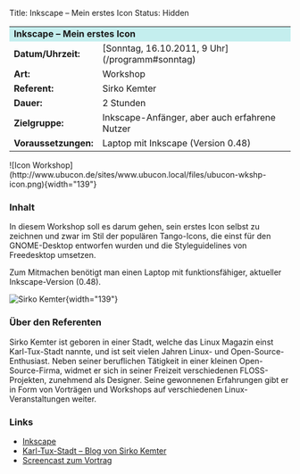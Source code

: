 Title: Inkscape – Mein erstes Icon
Status: Hidden

<table border="0" cellpadding="3" cellspacing="0" width="100%">
<tr>
<td colspan="3" style="font-weight: bold; background-color: #c4eeee;">
Inkscape – Mein erstes Icon

</td>
</tr>
<tr>
<td style="font-weight: bold;">
Datum/Uhrzeit:

</td>
<td>
[Sonntag, 16.10.2011, 9 Uhr](/programm#sonntag)

</td>
</tr>
<tr>
<td style="font-weight: bold;">
Art:

</td>
<td>
Workshop

</td>
</tr>
<tr>
<td style="font-weight: bold;">
Referent:

</td>
<td>
Sirko Kemter

</td>
</tr>
<tr>
<td style="font-weight: bold;">
Dauer:

</td>
<td>
2 Stunden

</td>
</tr>
<tr>
<td style="font-weight: bold;">
Zielgruppe:

</td>
<td>
Inkscape-Anfänger, aber auch erfahrene Nutzer

</td>
</tr>
<tr>
<td style="font-weight: bold;">
Voraussetzungen:

</td>
<td>
Laptop mit Inkscape (Version 0.48)

</td>
</tr>
</table>
![Icon
Workshop](http://www.ubucon.de/sites/www.ubucon.local/files/ubucon-wkshp-icon.png){width="139"}

### Inhalt

In diesem Workshop soll es darum gehen, sein erstes Icon selbst zu
zeichnen und zwar im Stil der populären Tango-Icons, die einst für den
GNOME-Desktop entworfen wurden und die Styleguidelines von Freedesktop
umsetzen.

Zum Mitmachen benötigt man einen Laptop mit funktionsfähiger, aktueller
Inkscape-Version (0.48).

![Sirko
Kemter](http://www.ubucon.de/sites/www.ubucon.local/files/sirko.png){width="139"}

### Über den Referenten

Sirko Kemter ist geboren in einer Stadt, welche das Linux Magazin einst
Karl-Tux-Stadt nannte, und ist seit vielen Jahren Linux- und
Open-Source-Enthusiast. Neben seiner beruflichen Tätigkeit in einer
kleinen Open-Source-Firma, widmet er sich in seiner Freizeit
verschiedenen FLOSS-Projekten, zunehmend als Designer. Seine gewonnenen
Erfahrungen gibt er in Form von Vorträgen und Workshops auf
verschiedenen Linux-Veranstaltungen weiter.

### Links

-   [Inkscape](http://inkscape.org/)
-   [Karl-Tux-Stadt – Blog von Sirko
    Kemter](http://karl-tux-stadt.de/ktuxs/)
-   [Screencast zum Vortrag](http://karl-tux-stadt.de/ktuxs/?p=3090)


